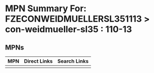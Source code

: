 



# MPN Summary For: FZECONWEIDMUELLERSL351113 > con-weidmueller-sl35 : 110-13

## MPNs
  

|MPN|Direct Links|Search Links|
| :--- | :--- | :--- |
||||
